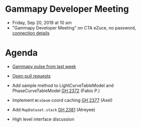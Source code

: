 # Gammapy Developer Meeting

* Friday, Sep 20, 2019 at 10 am
* "Gammapy Developer Meeting" on CTA eZuce, no password, [connection details](../ezuce.txt)

# Agenda

* [Gammapy pulse from last week](https://github.com/gammapy/gammapy/pulse)
* [Open pull requests](https://github.com/gammapy/gammapy/pulls)

* Add sample method to LightCurveTableModel and PhaseCurveTableModel [GH 2372](https://github.com/gammapy/gammapy/pull/2372) (Fabio P.)
* Implement `WcsGeom` coord caching [GH 2377](https://github.com/gammapy/gammapy/pull/2377) (Axel)
* Add `MapDataset.stack` [GH 2381](https://github.com/gammapy/gammapy/pull/2381) (Atreyee)
* High level interface discussion
